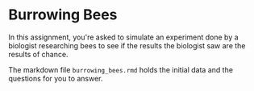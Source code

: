 # Burrowing Bees

In this assignment, you're asked to simulate 
an experiment done by a biologist researching bees to see 
if the results the biologist saw are the results of chance.

The markdown file `burrowing_bees.rmd` holds the initial data
and the questions for you to answer. 

